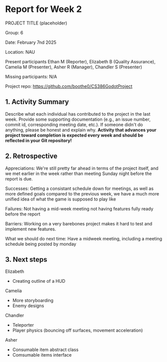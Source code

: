 # Report for Week 2

PROJECT TITLE (placeholder)

Group: 6

Date: February 7nd 2025

Location: NAU

Present participants Ethan M (Reporter), Elizabeth B (Quality Assurance), Camelia M (Presenter), Asher R (Manager), Chandler S (Presenter)

Missing participants: N/A

Project repo: https://github.com/boothe0/CS386GodotProject

## 1.  Activity Summary

Describe what each individual has contributed to the project in the last week.  Provide some supporting documentation (e.g., an issue number, commit id, corresponding meeting date, etc.).  If someone didn't do anything, please be honest and explain why. **Activity that advances your project toward completion is expected every week and should be reflected in your Git repository!**



## 2. Retrospective

Appreciations: 
We're still pretty far ahead in terms of the project itself, and we met earlier in the week rather than meeting Sunday night before the report is due.

Successes: 
Getting a consistant schedule down for meetings, as well as more defined goals compared to the previous week, we have a much more unified idea of what the game is supposed to play like

Failures: Not having a mid-week meeting not having features fully ready before the report

Barriers: Working on a very barebones project makes it hard to test and implement new features.

What we should do next time: Have a midweek meeting, including a meeting schedule being posted by monday

## 3. Next steps
Elizabeth

- Creating outline of a HUD

Camelia

- More storyboarding
- Enemy designs

Chandler

- Teleporter
- Player physics (bouncing off surfaces, movement acceleration)

Asher

- Consumable item abstract class
- Comsumable items interface
